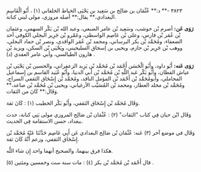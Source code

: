 ٣٨٢٣ -** د:** عُثْمَان بن صَالِح بن سَعِيد بن يَحْيَى الخياط الخلقاني (١) ، أَبُو الْقَاسِمِ البغدادي،** يقال:** أصله مروزي، مولى لبني كنانة.

**رَوَى عَن:** أصرم بْن حوشب، وسَعِيد بْن عامر الضبعي، وعبد الله بْن بَكْر السهمي، وعثمان بْن عُمَر بْن فارس، وعلي بْن عَاصِم الواسطي، وعَمْرو بْن جَرِير البجلي الكوفي أحد الضعفاء، ومُحَمَّد بْن بكر البرساني، ومحمد بْن عُمَر الواقدي، ونصر بْن حماد البجلي، ووهب بْن جَرِير بْن حازم، ويحيى بن إسحاق السليحيني، ويَحْيَى بْن السكن، ويزيد بْن هارون الطيالسي، وأبي عامر العقدي (د) .

**رَوَى عَنه:** أَبُو داود، وأَبُو الْحَسَن أَحْمَد بْن مُحَمَّد بْن يَزِيد الزعفراني، والحسين بْن يَحْيَى بْن عياش القطان، وأَبُو بَكْر عَبد اللَّهِ بْن مُحَمَّد بْن أَبي الدنيا، وأَبُو عُبَيد القاسم بن إِسماعيل المحاملي، وأبومُحَمَّد بْن أَحْمَد بْن المؤمل الناقد، ومُحَمَّد بْن إِسْحَاق الثقفي السراج، ومُحَمَّد بْن مخلد العطار، ومحمد بْن المُسَيَّب الأرغياني، ويحيى بْن مُحَمَّد بْن صاعد،** وَقَال:** كَانَ من الثقات.

وَقَال مُحَمَّد بْن إِسْحَاق الثقفي، وأَبُو بَكْر الخطيب (١) : كَانَ ثقة.

وَقَال ابْن حبان فِي كتاب "الثقات" (٢) : عُثْمَان بْن صَالِح المروزي مولى بَنِي كنانة، حدث ببغداد، حسن الاستقامة فِي الحديث.

وَقَال في موضع آخر (٣) عَنه: عُثْمَان بْن صَالِح البغدادي عَن أَبِي عَاصِم حَدَّثَنَا عَنْهُ مُحَمَّد بْن إِسْحَاق الثقفي، وزعم أَنَّهُ كَانَ ثقة.

هكذا فرق بينهما، والصحيح أنهما واحد إِن شاء اللَّه.

قال أَحْمَد بْن مُحَمَّد بْن بكر (٤) : مات سنة ست وخمسين ومئتين (٥) .